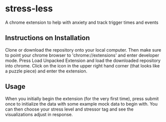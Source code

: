 # stress-less
A chrome extension to help with anxiety and track trigger times and events

## Instructions on Installation
Clone or download the repository onto your local computer. Then make sure to point your chrome browser to 'chrome://extensions' and enter developer mode. Press Load Unpacked Extension and load the downloaded repository into chrome. Click on the icon in the upper right hand corner (that looks like a puzzle piece) and enter the extension.
## Usage
When you initially begin the extension (for the very first time), press submit once to initialize the data with some example mock data to begin with. You can then choose your stress level and stressor tag and see the visualizations adjust in response. 
